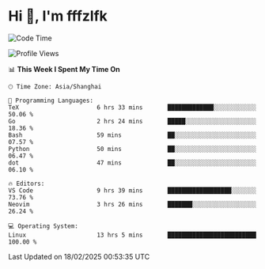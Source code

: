# Hi 👋, I'm fffzlfk

<!--START_SECTION:waka-->
![Code Time](http://img.shields.io/badge/Code%20Time-1%2C237%20hrs%2030%20mins-blue)

![Profile Views](http://img.shields.io/badge/Profile%20Views-0-blue)

📊 **This Week I Spent My Time On** 

```text
🕑︎ Time Zone: Asia/Shanghai

💬 Programming Languages: 
TeX                      6 hrs 33 mins       █████████████░░░░░░░░░░░░   50.06 % 
Go                       2 hrs 24 mins       █████░░░░░░░░░░░░░░░░░░░░   18.36 % 
Bash                     59 mins             ██░░░░░░░░░░░░░░░░░░░░░░░   07.57 % 
Python                   50 mins             ██░░░░░░░░░░░░░░░░░░░░░░░   06.47 % 
dot                      47 mins             ██░░░░░░░░░░░░░░░░░░░░░░░   06.10 % 

🔥 Editors: 
VS Code                  9 hrs 39 mins       ██████████████████░░░░░░░   73.76 % 
Neovim                   3 hrs 26 mins       ███████░░░░░░░░░░░░░░░░░░   26.24 % 

💻 Operating System: 
Linux                    13 hrs 5 mins       █████████████████████████   100.00 % 
```


 Last Updated on 18/02/2025 00:53:35 UTC
<!--END_SECTION:waka-->
